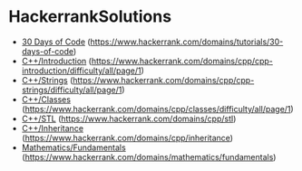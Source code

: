 # HackerrankSolutions
- [30 Days of Code](https://github.com/yuhansi/HackerrankSolutions/tree/master/30%20Days%20of%20Code) (https://www.hackerrank.com/domains/tutorials/30-days-of-code)
- [C++/Introduction](https://github.com/yuhansi/HackerrankSolutions/tree/master/C%2B%2B/Introduction) (https://www.hackerrank.com/domains/cpp/cpp-introduction/difficulty/all/page/1)
- [C++/Strings](https://github.com/yuhansi/HackerrankSolutions/tree/master/C%2B%2B/Strings) (https://www.hackerrank.com/domains/cpp/cpp-strings/difficulty/all/page/1)
- [C++/Classes](https://github.com/yuhansi/HackerrankSolutions/tree/master/C%2B%2B/Classes) (https://www.hackerrank.com/domains/cpp/classes/difficulty/all/page/1)
- [C++/STL](https://github.com/yuhansi/HackerrankSolutions/tree/master/C%2B%2B/STL) (https://www.hackerrank.com/domains/cpp/stl)
- [C++/Inheritance](https://github.com/yuhansi/HackerrankSolutions/tree/master/C%2B%2B/Inheritance) (https://www.hackerrank.com/domains/cpp/inheritance)
- [Mathematics/Fundamentals](https://github.com/yuhansi/HackerrankSolutions/tree/master/Mathematics/Fundamentals) (https://www.hackerrank.com/domains/mathematics/fundamentals)